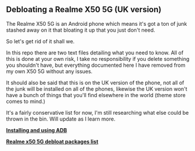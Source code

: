 ## Debloating a Realme X50 5G (UK version)

The Realme X50 5G is an Android phone which means it's got a ton of junk stashed away on it that bloating it up that you just don't need.

So let's get rid of it shall we.

In this repo there are two text files detailing what you need to know. All of this is done at your own risk, I take no responsibility if you delete something you shouldn't have, but everything documented here I have removed from my own X50 5G without any issues.

It should also be said that this is on the UK version of the phone, not all of the junk will be installed on all of the phones, likewise the UK version won't have a bunch of things that you'll find elsewhere in the world (theme store comes to mind.)

It's a fairly conservative list for now, I'm still researching what else could be thrown in the bin. Will update as I learn more.

[**Installing and using ADB**](https://github.com/sh1nyfox/realme-x50-debloating/blob/main/installing-adb.md)

[**Realme x50 5G debloat packages list**](https://github.com/sh1nyfox/realme-x50-debloating/blob/main/debloat-packages-list.md)
